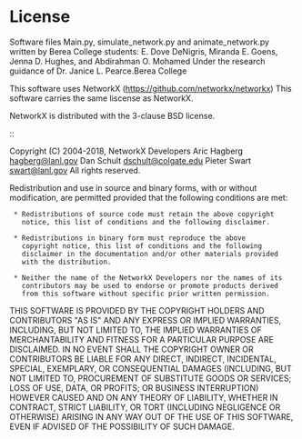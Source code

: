 License
=======

Software files Main.py, simulate_network.py and animate_network.py 
written by Berea College students:
E. Dove DeNigris, Miranda E. Goens, Jenna D. Hughes, and Abdirahman O. Mohamed
Under the research guidance  of Dr. Janice L. Pearce.Berea College

This software uses NetworkX (https://github.com/networkx/networkx)
This software carries the same liscense as NetworkX.


NetworkX is distributed with the 3-clause BSD license.

::

   Copyright (C) 2004-2018, NetworkX Developers
   Aric Hagberg <hagberg@lanl.gov>
   Dan Schult <dschult@colgate.edu>
   Pieter Swart <swart@lanl.gov>
   All rights reserved.

   Redistribution and use in source and binary forms, with or without
   modification, are permitted provided that the following conditions are
   met:

     * Redistributions of source code must retain the above copyright
       notice, this list of conditions and the following disclaimer.

     * Redistributions in binary form must reproduce the above
       copyright notice, this list of conditions and the following
       disclaimer in the documentation and/or other materials provided
       with the distribution.

     * Neither the name of the NetworkX Developers nor the names of its
       contributors may be used to endorse or promote products derived
       from this software without specific prior written permission.

   THIS SOFTWARE IS PROVIDED BY THE COPYRIGHT HOLDERS AND CONTRIBUTORS
   "AS IS" AND ANY EXPRESS OR IMPLIED WARRANTIES, INCLUDING, BUT NOT
   LIMITED TO, THE IMPLIED WARRANTIES OF MERCHANTABILITY AND FITNESS FOR
   A PARTICULAR PURPOSE ARE DISCLAIMED. IN NO EVENT SHALL THE COPYRIGHT
   OWNER OR CONTRIBUTORS BE LIABLE FOR ANY DIRECT, INDIRECT, INCIDENTAL,
   SPECIAL, EXEMPLARY, OR CONSEQUENTIAL DAMAGES (INCLUDING, BUT NOT
   LIMITED TO, PROCUREMENT OF SUBSTITUTE GOODS OR SERVICES; LOSS OF USE,
   DATA, OR PROFITS; OR BUSINESS INTERRUPTION) HOWEVER CAUSED AND ON ANY
   THEORY OF LIABILITY, WHETHER IN CONTRACT, STRICT LIABILITY, OR TORT
   (INCLUDING NEGLIGENCE OR OTHERWISE) ARISING IN ANY WAY OUT OF THE USE
   OF THIS SOFTWARE, EVEN IF ADVISED OF THE POSSIBILITY OF SUCH DAMAGE.
